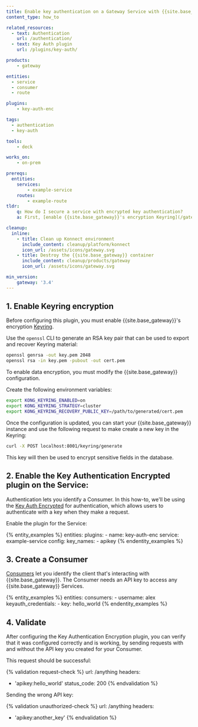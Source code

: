 ```yaml
---
title: Enable key authentication on a Gateway Service with {{site.base_gateway}}
content_type: how_to

related_resources:
  - text: Authentication
    url: /authentication/
  - text: Key Auth plugin
    url: /plugins/key-auth/

products:
    - gateway

entities: 
  - service
  - consumer
  - route

plugins:
    - key-auth-enc

tags:
  - authentication
  - key-auth

tools:
    - deck

works_on:
    - on-prem

prereqs:
  entities:
    services:
        - example-service
    routes:
        - example-route
tldr:
    q: How do I secure a service with encrypted key authentication?
    a: First, [enable {{site.base_gateway}}'s encryption Keyring](/gateway/keyring/#enable-keyring). Then enable the [Key Authentication Encrypted](/plugins/key-auth-enc/) plugin on the [Gateway Service](/gateway/entities/service/). This plugin will require all requests made to this Service to have a valid API key.

cleanup:
  inline:
    - title: Clean up Konnect environment
      include_content: cleanup/platform/konnect
      icon_url: /assets/icons/gateway.svg
    - title: Destroy the {{site.base_gateway}} container
      include_content: cleanup/products/gateway
      icon_url: /assets/icons/gateway.svg

min_version:
    gateway: '3.4'
---
```


## 1. Enable Keyring encryption

Before configuring this plugin, you must enable {{site.base_gateway}}'s encryption [Keyring](/gateway/keyring).

Use the `openssl` CLI to generate an RSA key pair that can be used to export and recover Keyring material:
```sh
openssl genrsa -out key.pem 2048
openssl rsa -in key.pem -pubout -out cert.pem
```

To enable data encryption, you must modify the {{site.base_gateway}} configuration.

Create the following environment variables:
```sh
export KONG_KEYRING_ENABLED=on
export KONG_KEYRING_STRATEGY=cluster
export KONG_KEYRING_RECOVERY_PUBLIC_KEY=/path/to/generated/cert.pem
```

Once the configuration is updated, you can start your {{site.base_gateway}} instance and use the following request to make create a new key in the Keyring:

```sh
curl -X POST localhost:8001/keyring/generate
```

This key will then be used to encrypt sensitive fields in the database.

## 2. Enable the Key Authentication Encrypted plugin on the Service:

Authentication lets you identify a Consumer. In this how-to, we'll be using the [Key Auth Encrypted](/plugins/key-auth-enc/) for authentication, which allows users to authenticate with a key when they make a request.

Enable the plugin for the Service:

{% entity_examples %}
entities:
  plugins:
    - name: key-auth-enc
      service: example-service
      config:
        key_names:
        - apikey
{% endentity_examples %}

## 3. Create a Consumer

[Consumers](/gateway/entities/consumer/) let you identify the client that's interacting with {{site.base_gateway}}.
The Consumer needs an API key to access any {{site.base_gateway}} Services.

{% entity_examples %}
entities:
  consumers:
    - username: alex
      keyauth_credentials:
        - key: hello_world
{% endentity_examples %}

## 4. Validate

After configuring the Key Authentication Encryption plugin, you can verify that it was configured correctly and is working, by sending requests with and without the API key you created for your Consumer.

This request should be successful:

{% validation request-check %}
url: /anything
headers:
  - 'apikey:hello_world'
status_code: 200
{% endvalidation %}

Sending the wrong API key:

{% validation unauthorized-check %}
url: /anything
headers:
  - 'apikey:another_key'
{% endvalidation %}